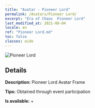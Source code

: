 ```yaml
---
title: "Avatar - Pioneer Lord"
permalink: /Avatars/Pioneer Lord/
excerpt: "Era of Chaos  Pioneer Lord"
last_modified_at: 2021-08-04
locale: en
ref: "Pioneer Lord.md"
toc: false
classes: wide
---
```

 ![Pioneer Lord](/images/a/avatarFrame_33.png)

## Details

 **Description:** Pioneer Lord Avatar Frame 

 **Tips:** Obtained through event participation 

 **Is available:**  + 

